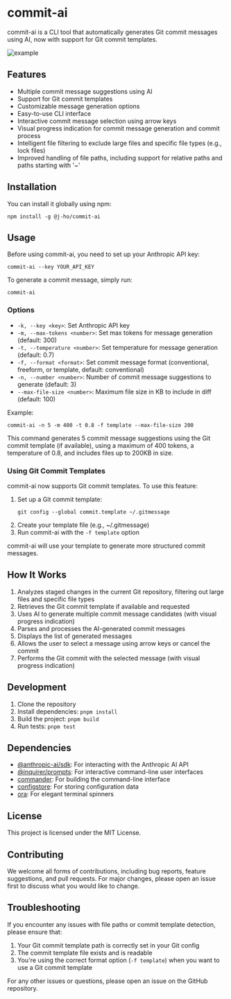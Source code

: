 # commit-ai

commit-ai is a CLI tool that automatically generates Git commit messages using AI, now with support for Git commit templates.

![example](../assets/example.gif)

## Features

- Multiple commit message suggestions using AI
- Support for Git commit templates
- Customizable message generation options
- Easy-to-use CLI interface
- Interactive commit message selection using arrow keys
- Visual progress indication for commit message generation and commit process
- Intelligent file filtering to exclude large files and specific file types (e.g., lock files)
- Improved handling of file paths, including support for relative paths and paths starting with '~'

## Installation

You can install it globally using npm:

```
npm install -g @j-ho/commit-ai
```

## Usage

Before using commit-ai, you need to set up your Anthropic API key:

```
commit-ai --key YOUR_API_KEY
```

To generate a commit message, simply run:

```
commit-ai
```

### Options

- `-k, --key <key>`: Set Anthropic API key
- `-m, --max-tokens <number>`: Set max tokens for message generation (default: 300)
- `-t, --temperature <number>`: Set temperature for message generation (default: 0.7)
- `-f, --format <format>`: Set commit message format (conventional, freeform, or template, default: conventional)
- `-n, --number <number>`: Number of commit message suggestions to generate (default: 3)
- `--max-file-size <number>`: Maximum file size in KB to include in diff (default: 100)

Example:

```
commit-ai -n 5 -m 400 -t 0.8 -f template --max-file-size 200
```

This command generates 5 commit message suggestions using the Git commit template (if available), using a maximum of 400 tokens, a temperature of 0.8, and includes files up to 200KB in size.

### Using Git Commit Templates

commit-ai now supports Git commit templates. To use this feature:

1. Set up a Git commit template:
   ```
   git config --global commit.template ~/.gitmessage
   ```
2. Create your template file (e.g., ~/.gitmessage)
3. Run commit-ai with the `-f template` option

commit-ai will use your template to generate more structured commit messages.

## How It Works

1. Analyzes staged changes in the current Git repository, filtering out large files and specific file types
2. Retrieves the Git commit template if available and requested
3. Uses AI to generate multiple commit message candidates (with visual progress indication)
4. Parses and processes the AI-generated commit messages
5. Displays the list of generated messages
6. Allows the user to select a message using arrow keys or cancel the commit
7. Performs the Git commit with the selected message (with visual progress indication)

## Development

1. Clone the repository
2. Install dependencies: `pnpm install`
3. Build the project: `pnpm build`
4. Run tests: `pnpm test`

## Dependencies

- [@anthropic-ai/sdk](https://www.npmjs.com/package/@anthropic-ai/sdk): For interacting with the Anthropic AI API
- [@inquirer/prompts](https://www.npmjs.com/package/@inquirer/prompts): For interactive command-line user interfaces
- [commander](https://www.npmjs.com/package/commander): For building the command-line interface
- [configstore](https://www.npmjs.com/package/configstore): For storing configuration data
- [ora](https://www.npmjs.com/package/ora): For elegant terminal spinners

## License

This project is licensed under the MIT License.

## Contributing

We welcome all forms of contributions, including bug reports, feature suggestions, and pull requests. For major changes, please open an issue first to discuss what you would like to change.

## Troubleshooting

If you encounter any issues with file paths or commit template detection, please ensure that:
1. Your Git commit template path is correctly set in your Git config
2. The commit template file exists and is readable
3. You're using the correct format option (`-f template`) when you want to use a Git commit template

For any other issues or questions, please open an issue on the GitHub repository.
